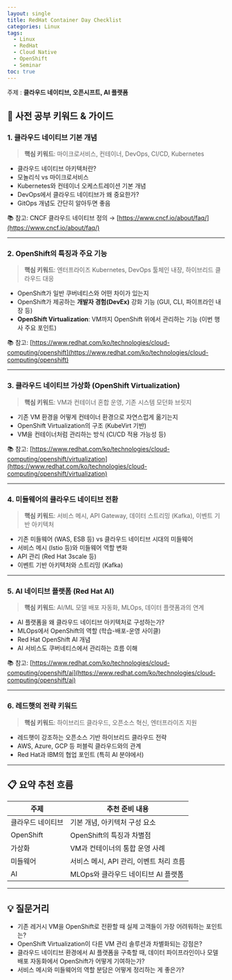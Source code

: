 ```yaml
---
layout: single
title: RedHat Container Day Checklist
categories: Linux
tags:
  - Linux
  - RedHat
  - Cloud Native
  - OpenShift
  - Seminar
toc: true
---
```


주제 : **클라우드 네이티브, 오픈시프트, AI 플랫폼**

## 🔎 사전 공부 키워드 & 가이드

### 1. 클라우드 네이티브 기본 개념

> **핵심 키워드**: 마이크로서비스, 컨테이너, DevOps, CI/CD, Kubernetes

- 클라우드 네이티브 아키텍처란?
- 모놀리식 vs 마이크로서비스
- Kubernetes와 컨테이너 오케스트레이션 기본 개념
- DevOps에서 클라우드 네이티브가 왜 중요한가?
- GitOps 개념도 간단히 알아두면 좋음

📚 참고: CNCF 클라우드 네이티브 정의 → [https://www.cncf.io/about/faq/](https://www.cncf.io/about/faq/)



---

### 2. OpenShift의 특징과 주요 기능

> **핵심 키워드**: 엔터프라이즈 Kubernetes, DevOps 툴체인 내장, 하이브리드 클라우드 대응

- OpenShift가 일반 쿠버네티스와 어떤 차이가 있는지
- OpenShift가 제공하는 **개발자 경험(DevEx)** 강화 기능 (GUI, CLI, 파이프라인 내장 등)
- **OpenShift Virtualization**: VM까지 OpenShift 위에서 관리하는 기능 (이번 행사 주요 포인트)

📚 참고: [https://www.redhat.com/ko/technologies/cloud-computing/openshift](https://www.redhat.com/ko/technologies/cloud-computing/openshift)

---

### 3. 클라우드 네이티브 가상화 (OpenShift Virtualization)

> **핵심 키워드**: VM과 컨테이너 혼합 운영, 기존 시스템 모던화 브릿지

- 기존 VM 환경을 어떻게 컨테이너 환경으로 자연스럽게 옮기는지
- OpenShift Virtualization의 구조 (KubeVirt 기반)
- VM을 컨테이너처럼 관리하는 방식 (CI/CD 적용 가능성 등)

📚 참고: [https://www.redhat.com/ko/technologies/cloud-computing/openshift/virtualization](https://www.redhat.com/ko/technologies/cloud-computing/openshift/virtualization)

---

### 4. 미들웨어의 클라우드 네이티브 전환

> **핵심 키워드**: 서비스 메시, API Gateway, 데이터 스트리밍 (Kafka), 이벤트 기반 아키텍처

- 기존 미들웨어 (WAS, ESB 등) vs 클라우드 네이티브 시대의 미들웨어
- 서비스 메시 (Istio 등)와 미들웨어 역할 변화
- API 관리 (Red Hat 3scale 등)
- 이벤트 기반 아키텍처와 스트리밍 (Kafka)

---

### 5. AI 네이티브 플랫폼 (Red Hat AI)

> **핵심 키워드**: AI/ML 모델 배포 자동화, MLOps, 데이터 플랫폼과의 연계

- AI 플랫폼을 왜 클라우드 네이티브 아키텍처로 구성하는가?
- MLOps에서 OpenShift의 역할 (학습-배포-운영 사이클)
- Red Hat OpenShift AI 개념
- AI 서비스도 쿠버네티스에서 관리하는 흐름 이해

📚 참고: [https://www.redhat.com/ko/technologies/cloud-computing/openshift/ai](https://www.redhat.com/ko/technologies/cloud-computing/openshift/ai)

---

### 6. 레드햇의 전략 키워드

> **핵심 키워드**: 하이브리드 클라우드, 오픈소스 혁신, 엔터프라이즈 지원

- 레드햇이 강조하는 오픈소스 기반 하이브리드 클라우드 전략
- AWS, Azure, GCP 등 퍼블릭 클라우드와의 관계
- Red Hat과 IBM의 협업 포인트 (특히 AI 분야에서)

---

## 📋 요약 추천 흐름

|주제|추천 준비 내용|
|---|---|
|클라우드 네이티브|기본 개념, 아키텍처 구성 요소|
|OpenShift|OpenShift의 특징과 차별점|
|가상화|VM과 컨테이너의 통합 운영 사례|
|미들웨어|서비스 메시, API 관리, 이벤트 처리 흐름|
|AI|MLOps와 클라우드 네이티브 AI 플랫폼|

---

## 💡 질문거리

- 기존 레거시 VM을 OpenShift로 전환할 때 실제 고객들이 가장 어려워하는 포인트는?
- OpenShift Virtualization이 다른 VM 관리 솔루션과 차별화되는 강점은?
- 클라우드 네이티브 환경에서 AI 플랫폼을 구축할 때, 데이터 파이프라인이나 모델 배포 자동화에서 OpenShift가 어떻게 기여하는가?
- 서비스 메시와 미들웨어의 역할 분담은 어떻게 정리하는 게 좋은가?

